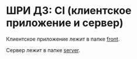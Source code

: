 # ШРИ ДЗ: CI (клиентское приложение и сервер)

Клиентское приложение лежит в папке [front](front/README.md).

Сервер лежит в папке [server](server/README.md).
